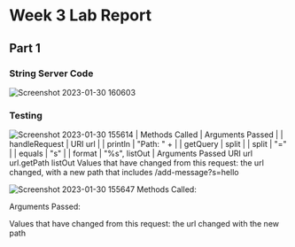 # Week 3 Lab Report
## Part 1
### String Server Code
![Screenshot 2023-01-30 160603](https://user-images.githubusercontent.com/97487846/215624807-70e16cec-95b9-4e0c-b4a0-ff2cc4ac2d2b.png)


### Testing
![Screenshot 2023-01-30 155614](https://user-images.githubusercontent.com/97487846/215624009-14a92d07-1716-481f-a440-da6c91624a60.png)
| Methods Called | Arguments Passed |
| handleRequest | URI url |
| println | "Path: " + <path> |
| getQuery | split |
| split | "=" |
| equals | "s" |
| format | "%s", listOut |
Arguments Passed
  URI url
  url.getPath
  listOut
Values that have changed from this request:
  the url changed, with a new path that includes /add-message?s=hello

![Screenshot 2023-01-30 155647](https://user-images.githubusercontent.com/97487846/215624831-234880eb-a985-45a2-97ba-99fc75e346d2.png)
Methods Called:
  
Arguments Passed:
  
Values that have changed from this request:
  the url changed with the new path
